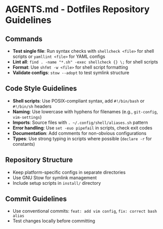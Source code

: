 # AGENTS.md - Dotfiles Repository Guidelines

## Commands
- **Test single file**: Run syntax checks with `shellcheck <file>` for shell scripts or `yamllint <file>` for YAML configs
- **Lint all**: `find . -name "*.sh" -exec shellcheck {} \;` for shell scripts
- **Format**: Use `shfmt -w <file>` for shell script formatting
- **Validate configs**: `stow --adopt` to test symlink structure

## Code Style Guidelines
- **Shell scripts**: Use POSIX-compliant syntax, add `#!/bin/bash` or `#!/bin/sh` headers
- **Naming**: Use lowercase with hyphens for filenames (e.g., `git-config`, `vim-settings`)
- **Imports**: Source files with `. ~/.config/shell/aliases.sh` pattern
- **Error handling**: Use `set -euo pipefail` in scripts, check exit codes
- **Documentation**: Add comments for non-obvious configurations
- **Types**: Use strong typing in scripts where possible (`declare -r` for constants)

## Repository Structure
- Keep platform-specific configs in separate directories
- Use GNU Stow for symlink management
- Include setup scripts in `install/` directory

## Commit Guidelines
- Use conventional commits: `feat: add vim config`, `fix: correct bash alias`
- Test changes locally before committing